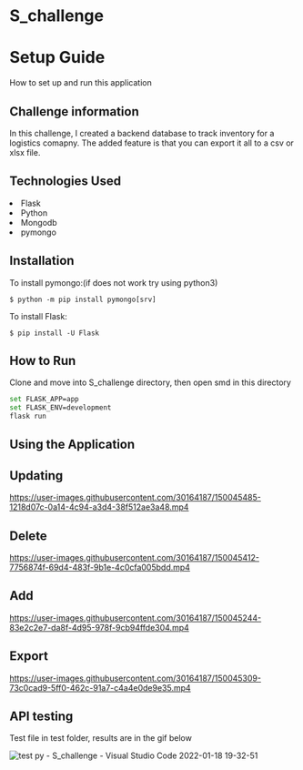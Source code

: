 # S_challenge

<h1>Setup Guide</h1>
How to set up and run this application

<h2>Challenge information</h2>
In this challenge, I created a backend database to track inventory for a logistics comapny. The added feature is that you can export it all to a csv or xlsx file.

<h2>Technologies Used</h2>
<li>Flask</li>
<li>Python</li>
<li>Mongodb</li>
<li>pymongo</li>

<h2>Installation</h2>
To install pymongo:(if does not work try using python3)

```
$ python -m pip install pymongo[srv]
```

To install Flask:

```
$ pip install -U Flask
```

<h2>How to Run</h2>
Clone and move into S_challenge directory, then open smd in this directory

```bash
set FLASK_APP=app
set FLASK_ENV=development
flask run
```

<h2>Using the Application</h2>
<h2>Updating</h2>

https://user-images.githubusercontent.com/30164187/150045485-1218d07c-0a14-4c94-a3d4-38f512ae3a48.mp4

<h2>Delete</h2>

https://user-images.githubusercontent.com/30164187/150045412-7756874f-69d4-483f-9b1e-4c0cfa005bdd.mp4

<h2>Add</h2>


https://user-images.githubusercontent.com/30164187/150045244-83e2c2e7-da8f-4d95-978f-9cb94ffde304.mp4

<h2>Export</h2>

https://user-images.githubusercontent.com/30164187/150045309-73c0cad9-5ff0-462c-91a7-c4a4e0de9e35.mp4


<h2>API testing</h2>
Test file in test folder, results are in the gif below

![test py - S_challenge - Visual Studio Code 2022-01-18 19-32-51](https://user-images.githubusercontent.com/30164187/150045135-3ac0c9c6-eb8c-4f2f-9fda-235a197d9d5c.gif)


